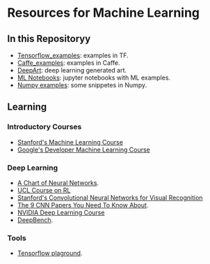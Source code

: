 # Resources for Machine Learning


## In this Repositoryy

* [Tensorflow_examples](https://github.com/bt3gl/Resources-Machine_Learning/tree/master/TensorFlow): examples in TF.
* [Caffe_examples](https://github.com/bt3gl/Resources-Machine_Learning/tree/master/Caffe): examples in Caffe.
* [DeepArt](https://github.com/bt3gl/Resources-Machine_Learning/tree/master/Numpy): deep learning generated art.
* [ML Notebooks](https://github.com/bt3gl/Resources-Machine_Learning/tree/master/Notebooks): jupyter notebooks with ML examples.
* [Numpy examples](https://github.com/bt3gl/Resources-Machine_Learning/tree/master/Numpy): some snippetes in Numpy.


## Learning


### Introductory Courses

* [Stanford's Machine Learning Course](http://cs229.stanford.edu/)
* [Google's Developer Machine Learning Course](https://developers.google.com/machine-learning)


### Deep Learning


* [A Chart of Neural Networks](http://www.asimovinstitute.org/neural-network-zoo/).
* [UCL Course on RL](http://www0.cs.ucl.ac.uk/staff/d.silver/web/Teaching.html)
* [Stanford's Convolutional Neural Networks for Visual Recognition](http://cs231n.stanford.edu/)
* [The 9 CNN Papers You Need To Know About](https://adeshpande3.github.io/adeshpande3.github.io/The-9-Deep-Learning-Papers-You-Need-To-Know-About.html).
* [NVIDIA Deep Learning Course](https://www.youtube.com/playlist?list=PL5B692fm6--tI-ijknnVZWbXU2H4JpSYe)
* [DeepBench](https://github.com/baidu-research/DeepBench).


### Tools

* [Tensorflow plaground](http://playground.tensorflow.org).

